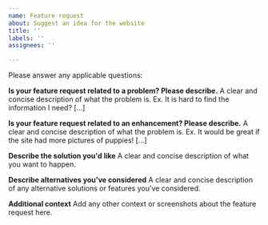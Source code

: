 ```yaml
---
name: Feature request
about: Suggest an idea for the website
title: ''
labels: ''
assignees: ''

---
```


Please answer any applicable questions:

**Is your feature request related to a problem? Please describe.**
A clear and concise description of what the problem is. Ex. It is hard to find the information I need? [...]

**Is your feature request related to an enhancement? Please describe.**
A clear and concise description of what the problem is. Ex. It would be great if the site had more pictures of puppies! [...]

**Describe the solution you'd like**
A clear and concise description of what you want to happen.

**Describe alternatives you've considered**
A clear and concise description of any alternative solutions or features you've considered.

**Additional context**
Add any other context or screenshots about the feature request here.
